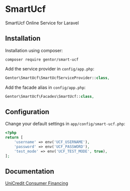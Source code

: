 SmartUcf
===============

SmartUcf Online Service for Laravel

Installation
------------

Installation using composer:

```
composer require gentor/smart-ucf
```


Add the service provider in `config/app.php`:

```php
Gentor\SmartUcf\SmartUcfServiceProvider::class,
```

Add the facade alias in `config/app.php`:

```php
Gentor\SmartUcf\Facades\SmartUcf::class,
```

Configuration
-------------

Change your default settings in `app/config/smart-ucf.php`:

```php
<?php
return [
    'username' => env('UCF_USERNAME'),
    'password' => env('UCF_PASSWORD'),
    'test_mode' => env('UCF_TEST_MODE', true),
];
```

Documentation
-------------

[UniCredit Consumer Financing](https://www.unicreditbulbank.bg/bg/ucfin/)

